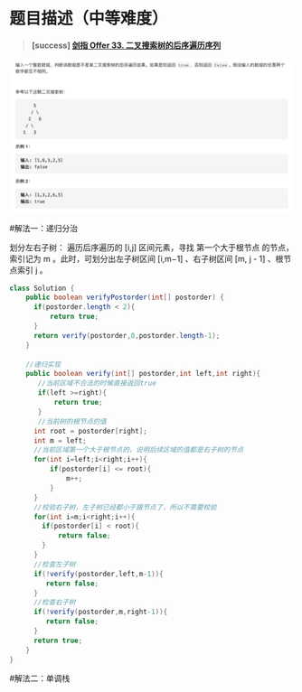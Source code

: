 #  **题目描述（中等难度）**

> **[success] [剑指 Offer 33. 二叉搜索树的后序遍历序列](https://leetcode-cn.com/problems/er-cha-sou-suo-shu-de-hou-xu-bian-li-xu-lie-lcof/)**

![](../image/jz33.png)

#解法一：递归分治

划分左右子树： 遍历后序遍历的 [i,j] 区间元素，寻找 第一个大于根节点 的节点，索引记为 m 。此时，可划分出左子树区间 [i,m−1] 、右子树区间 [m, j - 1] 、根节点索引 j 。

```java
class Solution {
    public boolean verifyPostorder(int[] postorder) {
      if(postorder.length < 2){
          return true;
      }
      return verify(postorder,0,postorder.length-1);
    }

    //递归实现
    public boolean verify(int[] postorder,int left,int right){
       //当前区域不合法的时候直接返回true 
       if(left >=right){
           return true;
       }
       //当前树的根节点的值
      int root = postorder[right];
      int m = left;
      //当前区域第一个大于根节点的，说明后续区域的值都是右子树的节点
      for(int i=left;i<right;i++){
          if(postorder[i] <= root){
              m++;
          }
      }
      //校验右子树，左子树已经都小于跟节点了，所以不需要校验
      for(int i=m;i<right;i++){
        if(postorder[i] < root){
            return false;
        }
      }
      //检查左子树
      if(!verify(postorder,left,m-1)){
         return false;
      }
      //检查右子树
      if(!verify(postorder,m,right-1)){
         return false;
      }
      return true;  
    }
}
```

#解法二：单调栈







